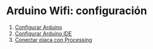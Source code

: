 # Arduino Wifi: configuración

1. [Configurar Arduino](01.md)
2. [Configurar Arduino IDE](02.md)
3. [Conectar placa con Processing](03.md)

